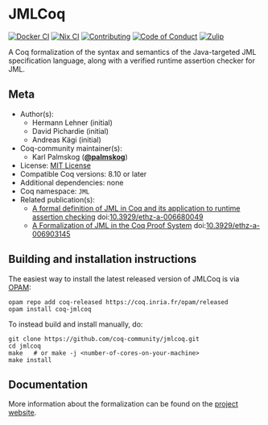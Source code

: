 <!---
This file was generated from `meta.yml`, please do not edit manually.
Follow the instructions on https://github.com/coq-community/templates to regenerate.
--->
# JMLCoq

[![Docker CI][docker-action-shield]][docker-action-link]
[![Nix CI][nix-action-shield]][nix-action-link]
[![Contributing][contributing-shield]][contributing-link]
[![Code of Conduct][conduct-shield]][conduct-link]
[![Zulip][zulip-shield]][zulip-link]

[docker-action-shield]: https://github.com/coq-community/jmlcoq/workflows/Docker%20CI/badge.svg?branch=master
[docker-action-link]: https://github.com/coq-community/jmlcoq/actions?query=workflow:"Docker%20CI"

[nix-action-shield]: https://github.com/coq-community/jmlcoq/workflows/Nix%20CI/badge.svg?branch=master
[nix-action-link]: https://github.com/coq-community/jmlcoq/actions?query=workflow:"Nix%20CI"

[contributing-shield]: https://img.shields.io/badge/contributions-welcome-%23f7931e.svg
[contributing-link]: https://github.com/coq-community/manifesto/blob/master/CONTRIBUTING.md

[conduct-shield]: https://img.shields.io/badge/%E2%9D%A4-code%20of%20conduct-%23f15a24.svg
[conduct-link]: https://github.com/coq-community/manifesto/blob/master/CODE_OF_CONDUCT.md

[zulip-shield]: https://img.shields.io/badge/chat-on%20zulip-%23c1272d.svg
[zulip-link]: https://coq.zulipchat.com/#narrow/stream/237663-coq-community-devs.20.26.20users



A Coq formalization of the syntax and semantics of the
Java-targeted JML specification language, along with a
verified runtime assertion checker for JML.

## Meta

- Author(s):
  - Hermann Lehner (initial)
  - David Pichardie (initial)
  - Andreas Kägi (initial)
- Coq-community maintainer(s):
  - Karl Palmskog ([**@palmskog**](https://github.com/palmskog))
- License: [MIT License](LICENSE)
- Compatible Coq versions: 8.10 or later
- Additional dependencies: none
- Coq namespace: `JML`
- Related publication(s):
  - [A formal definition of JML in Coq and its application to runtime assertion checking](https://www.research-collection.ethz.ch/handle/20.500.11850/44276) doi:[10.3929/ethz-a-006680049](https://doi.org/10.3929/ethz-a-006680049)
  - [A Formalization of JML in the Coq Proof System](https://www.research-collection.ethz.ch/handle/20.500.11850/68882) doi:[10.3929/ethz-a-006903145](https://doi.org/10.3929/ethz-a-006903145)

## Building and installation instructions

The easiest way to install the latest released version of JMLCoq
is via [OPAM](https://opam.ocaml.org/doc/Install.html):

```shell
opam repo add coq-released https://coq.inria.fr/opam/released
opam install coq-jmlcoq
```

To instead build and install manually, do:

``` shell
git clone https://github.com/coq-community/jmlcoq.git
cd jmlcoq
make   # or make -j <number-of-cores-on-your-machine> 
make install
```


## Documentation

More information about the formalization can be found on the
[project website](http://jmlcoq.info).

